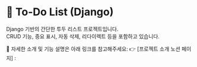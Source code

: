 # 📝 To-Do List (Django)

Django 기반의 간단한 투두 리스트 프로젝트입니다.  
CRUD 기능, 중요 표시, 자동 삭제, 리다이렉트 등을 포함하고 있습니다.

📄 자세한 소개 및 기능 설명은 아래 링크를 참고해주세요: 
👉 [프로젝트 소개 노션 페이지] : 